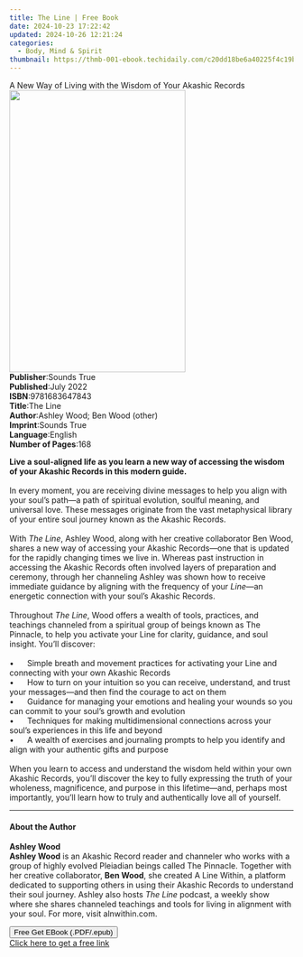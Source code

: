 ```yaml
---
title: The Line | Free Book
date: 2024-10-23 17:22:42
updated: 2024-10-26 12:21:24
categories:
  - Body, Mind & Spirit
thumbnail: https://thmb-001-ebook.techidaily.com/c20dd18be6a40225f4c19b80b760d1020cfed30088cf0038b3c86c5daf53e846.jpg
---
```

<main id="book-container">
  <div class="flex flex-col">
    <div class="book-brief flex-1 py-6 px-4 sm:p-6 md:py-10 md:px-8">
      <!-- brief-->
      <div class="book-brief-main">
        A New Way of Living with the Wisdom of Your Akashic Records
      </div>
    </div>
    <div
      class="book-meta-info flex-1 grid gap-4 col-start-1 col-end-3 row-start-1 sm:mb-6 sm:grid-cols-4 lg:gap-6 lg:col-start-2 lg:row-end-6 lg:row-span-6 lg:mb-0"
    >
      <div
        class="book-meta-info-left place-content-center mt-4 p-4 text-sm leading-6 col-start-2 col-span-2 dark:text-slate-400"
      >
        <img
          class="w-full h-500 object-cover rounded-lg sm:h-255 sm:col-span-2 lg:col-span-full"
          src="https://img-001-ebook.techidaily.com/2bea7f25a7babc554a33a5182b2384e5ad01b79193ed9e4f743f5c8aee99657d.jpg"
          alt=""
          width="312"
          height="500"
        />
      </div>
      <div
        class="book-meta-info-right mt-2 col-start-1 row-start-2 col-span-3 self-center"
      >
        <!-- meta data  -->
        <div class="flex flex-col px-4 md:px-8">
          <div class="flex-1">
            <strong>Publisher</strong>:<span class="px-2">Sounds True</span>
          </div>
          <div class="flex-1">
            <strong>Published</strong>:<span class="px-2">July 2022</span>
          </div>
          <div class="flex-1">
            <strong>ISBN</strong>:<span class="px-2">9781683647843</span>
          </div>
          <div class="flex-1">
            <strong>Title</strong>:<span class="px-2">The Line</span>
          </div>
          <div class="flex-1">
            <strong>Author</strong>:<span class="px-2"
              >Ashley Wood; Ben Wood (other)</span
            >
          </div>
          <div class="flex-1">
            <strong>Imprint</strong>:<span class="px-2">Sounds True</span>
          </div>
          <div class="flex-1">
            <strong>Language</strong>:<span class="px-2">English</span>
          </div>
          <div class="flex-1">
            <strong>Number of Pages</strong>:<span class="px-2">168</span>
          </div>
        </div>
      </div>
    </div>
    <div class="book-description flex-1 py-6 px-4 sm:p-6 md:py-10 md:px-8">
      <div class="book-description-main">
        <div accordion-content="" id="description">
          <p>
            <b
              >Live a soul-aligned life as you learn a new way of accessing the
              wisdom of your Akashic Records in this modern guide.</b
            ><br />&nbsp;<br />In every moment, you are receiving divine
            messages to help you align with your soul’s path—a path of spiritual
            evolution, soulful meaning, and universal love. These messages
            originate from the vast metaphysical library of your entire soul
            journey known as the Akashic Records.<br />&nbsp;<br />With
            <i>The Line</i>, Ashley Wood, along with her creative collaborator
            Ben Wood, shares a new way of accessing your Akashic Records—one
            that is updated for the rapidly changing times we live in. Whereas
            past instruction in accessing the Akashic Records often involved
            layers of preparation and ceremony, through her channeling Ashley
            was shown how to receive immediate guidance by aligning with the
            frequency of your <i>Line</i>—an energetic connection with your
            soul’s Akashic Records.<br />&nbsp;<br />Throughout <i>The Line</i>,
            Wood offers a wealth of tools, practices, and teachings channeled
            from a spiritual group of beings known as The Pinnacle, to help you
            activate your Line for clarity, guidance, and soul insight. You’ll
            discover:<br />&nbsp;<br />•&nbsp; &nbsp; &nbsp;&nbsp;Simple breath
            and movement practices for activating your Line and connecting with
            your own Akashic Records<br />•&nbsp; &nbsp; &nbsp;&nbsp;How to turn
            on your intuition so you can receive, understand, and trust your
            messages—and then find the courage to act on them<br />•&nbsp;
            &nbsp; &nbsp;&nbsp;Guidance for managing your emotions and healing
            your wounds so you can commit to your soul’s growth and evolution<br />•&nbsp;
            &nbsp; &nbsp;&nbsp;Techniques for making multidimensional
            connections across your soul’s experiences in this life and
            beyond<br />•&nbsp; &nbsp; &nbsp;&nbsp;A wealth of exercises and
            journaling prompts to help you identify and align with your
            authentic gifts and purpose<br />&nbsp;<br />When you learn to
            access and understand the wisdom held within your own Akashic
            Records, you’ll discover the key to fully expressing the truth of
            your wholeness, magnificence, and purpose in this lifetime—and,
            perhaps most importantly, you’ll learn how to truly and
            authentically love all of yourself.
          </p>
        </div>
        <div class="accordion-fader"></div>
      </div>
    </div>
    <div class="book-excerpts flex-1 py-6 px-4 sm:p-6 md:py-10 md:px-8">
      <!-- excerpts-->
      <div class="book-excerpts-main">
        <hr />
        <h4 class="placeholder placeholder-heading">
          <span>About the Author</span>
        </h4>
        <p></p>
        <p>
          <b>Ashley Wood</b><br /><b>Ashley Wood</b> is an Akashic Record reader
          and channeler who works with a group of highly evolved Pleiadian
          beings called The Pinnacle. Together with her creative collaborator,
          <b>Ben Wood</b>, she created A Line Within, a platform dedicated to
          supporting others in using their Akashic Records to understand their
          soul journey. Ashley also hosts <i>The Line</i> podcast, a weekly show
          where she shares channeled teachings and tools for living in alignment
          with your soul. For more, visit alnwithin.com.
        </p>
        <p></p>
      </div>
    </div>
    <div
      class="book-about-author flex-1 py-6 px-4 sm:p-6 md:py-10 md:px-8"
    ></div>
    <div class="book-free-get flex-1 py-6 px-4 sm:p-6 md:py-10 md:px-8">
      <button
        id="btn-free-get"
        class="bg-blue-500 hover:bg-blue-700 text-white font-bold py-2 px-4 rounded"
      >
        Free Get EBook (.PDF/.epub)
      </button>
      <div id="countdown-display" class="px-2 text-lg mt-2"></div>
      <a
        id="free-link"
        class="hidden bg-blue-500 hover:bg-blue-700 text-white font-bold py-2 px-4 rounded"
        href="https://www.ebooks.com/en-us/book/210761656/the-line/ashley-wood/"
        target="_blank"
        >Click here to get a free link</a
      >
    </div>
    <script>
      let countdownTime = 0;
      let countdownInterval = null;
      document
        .getElementById('btn-free-get')
        .addEventListener('click', startCountdown);
      function startCountdown() {
        countdownTime = new Date().getTime() + 60000 * 3;
        countdownInterval = setInterval(updateCountdown, 1000);
        document.getElementById('btn-free-get').disabled = true;
        document
          .getElementById('btn-free-get')
          .classList.add('bg-gray-500', 'cursor-not-allowed');
      }
      function updateCountdown() {
        let currentTime = new Date().getTime();
        let timeLeft = countdownTime - currentTime;
        let secondsLeft = Math.floor(timeLeft / 1000);
        document.getElementById('countdown-display').innerHTML =
          `Remaining time: ${secondsLeft} seconds.`;
        if (secondsLeft <= 0) {
          clearInterval(countdownInterval);
          document.getElementById('btn-free-get').classList.add('hidden');
          document.getElementById('free-link').classList.remove('hidden');
          document.getElementById('countdown-display').innerHTML = '';
        }
      }
    </script>
  </div>
</main>

